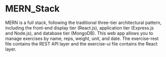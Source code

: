 # MERN_Stack
MERN is a full stack, following the traditional three-tier architectural pattern, including the front-end display tier (React.js), application tier (Express.js and Node.js), and database tier (MongoDB). This web app allows you to manage exercises by name, reps, weight, unit, and date. The exercise-rest file contains the REST API layer and the exercise-ui file contains the React layer.
